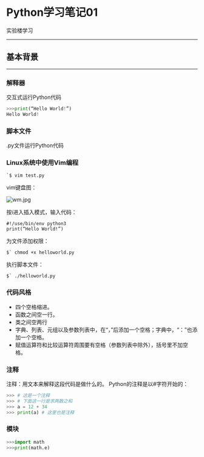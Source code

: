 # Python学习笔记01
实验楼学习
***
## 基本背景
***
### 解释器
交互式运行Python代码

```python
>>>print(“Hello World!”)
Hello World!
```
### 脚本文件
.py文件运行Python代码
### Linux系统中使用Vim编程
```shell
`$ vim test.py
``` 
vim键盘图：

![wm.jpg](https://i.loli.net/2020/02/14/wOaGXLum1SlNDMR.jpg)

按i进入插入模式，输入代码：

```
#!/use/bin/env python3
print(“Hello World!”)
```
为文件添加权限：

```
$` chmod +x helloworld.py
```
执行脚本文件：

```
$` ./helloworld.py
```
### 代码风格
* 四个空格缩进。
* 函数之间空一行。
* 类之间空两行
* 字典、列表、元组以及参数列表中，在“，”后添加一个空格；字典中，“：”也添加一个空格。
* 赋值运算符和比较运算符周围要有空格（参数列表中除外），括号里不加空格。

### 注释
注释：用文本来解释这段代码是做什么的。
Python的注释是以#字符开始的：

```python
>>> # 这是一个注释
>>> # 下面这一行是求两数之和
>>> a = 12 + 34
>>> print(a) # 这里也是注释
```
### 模块

```python
>>>import math
>>>print(math.e)
```